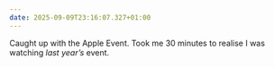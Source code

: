 ```yaml
---
date: 2025-09-09T23:16:07.327+01:00
---
```


Caught up with the Apple Event. Took me 30 minutes to realise I was watching *last year’s* event.
